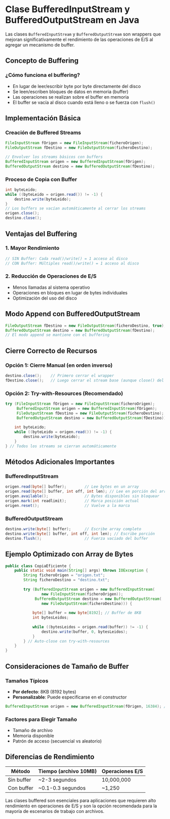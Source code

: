 # Clase BufferedInputStream y BufferedOutputStream en Java

Las clases `BufferedInputStream` y `BufferedOutputStream` son wrappers que mejoran significativamente el rendimiento de las operaciones de E/S al agregar un mecanismo de buffer.

## Concepto de Buffering

### **¿Cómo funciona el buffering?**
- En lugar de leer/escribir byte por byte directamente del disco
- Se leen/escriben bloques de datos en memoria (buffer)
- Las operaciones se realizan sobre el buffer en memoria
- El buffer se vacía al disco cuando está lleno o se fuerza con `flush()`

## Implementación Básica

### **Creación de Buffered Streams**
```java
FileInputStream fOrigen = new FileInputStream(ficheroOrigen);
FileOutputStream fDestino = new FileOutputStream(ficheroDestino);

// Envolver los streams básicos con buffers
BufferedInputStream origen = new BufferedInputStream(fOrigen);
BufferedOutputStream destino = new BufferedOutputStream(fDestino);
```

### **Proceso de Copia con Buffer**
```java
int byteLeido;
while ((byteLeido = origen.read()) != -1) {
    destino.write(byteLeido);
}
// Los buffers se vacían automáticamente al cerrar los streams
origen.close();
destino.close();
```

## Ventajas del Buffering

### **1. Mayor Rendimiento**
```java
// SIN Buffer: Cada read()/write() = 1 acceso al disco
// CON Buffer: Múltiples read()/write() = 1 acceso al disco
```

### **2. Reducción de Operaciones de E/S**
- Menos llamadas al sistema operativo
- Operaciones en bloques en lugar de bytes individuales
- Optimización del uso del disco

## Modo Append con BufferedOutputStream

```java
FileOutputStream fDestino = new FileOutputStream(ficheroDestino, true);
BufferedOutputStream destino = new BufferedOutputStream(fDestino);
// El modo append se mantiene con el buffering
```

## Cierre Correcto de Recursos

### **Opción 1: Cierre Manual (en orden inverso)**
```java
destino.close();    // Primero cerrar el wrapper
fDestino.close();   // Luego cerrar el stream base (aunque close() del buffer ya lo hace)
```

### **Opción 2: Try-with-Resources (Recomendado)**
```java
try (FileInputStream fOrigen = new FileInputStream(ficheroOrigen);
     BufferedInputStream origen = new BufferedInputStream(fOrigen);
     FileOutputStream fDestino = new FileOutputStream(ficheroDestino);
     BufferedOutputStream destino = new BufferedOutputStream(fDestino)) {
    
    int byteLeido;
    while ((byteLeido = origen.read()) != -1) {
        destino.write(byteLeido);
    }
} // Todos los streams se cierran automáticamente
```

## Métodos Adicionales Importantes

### **BufferedInputStream**
```java
origen.read(byte[] buffer);        // Lee bytes en un array
origen.read(byte[] buffer, int off, int len); // Lee en porción del array
origen.available();                // Bytes disponibles sin bloquear
origen.mark(int readlimit);        // Marca posición actual
origen.reset();                    // Vuelve a la marca
```

### **BufferedOutputStream**
```java
destino.write(byte[] buffer);      // Escribe array completo
destino.write(byte[] buffer, int off, int len); // Escribe porción
destino.flush();                   // Fuerza vaciado del buffer
```

## Ejemplo Optimizado con Array de Bytes

```java
public class CopiaEficiente {
    public static void main(String[] args) throws IOException {
        String ficheroOrigen = "origen.txt";
        String ficheroDestino = "destino.txt";
        
        try (BufferedInputStream origen = new BufferedInputStream(
                new FileInputStream(ficheroOrigen));
             BufferedOutputStream destino = new BufferedOutputStream(
                new FileOutputStream(ficheroDestino))) {
            
            byte[] buffer = new byte[8192]; // Buffer de 8KB
            int bytesLeidos;
            
            while ((bytesLeidos = origen.read(buffer)) != -1) {
                destino.write(buffer, 0, bytesLeidos);
            }
        } // Auto-close con try-with-resources
    }
}
```

## Consideraciones de Tamaño de Buffer

### **Tamaños Típicos**
- **Por defecto**: 8KB (8192 bytes)
- **Personalizable**: Puede especificarse en el constructor
```java
BufferedInputStream origen = new BufferedInputStream(fOrigen, 16384); // 16KB
```

### **Factores para Elegir Tamaño**
- Tamaño de archivo
- Memoria disponible
- Patrón de acceso (secuencial vs aleatorio)

## Diferencias de Rendimiento

| Método | Tiempo (archivo 10MB) | Operaciones E/S |
|--------|----------------------|-----------------|
| Sin buffer | ~2-3 segundos | 10,000,000 |
| Con buffer | ~0.1-0.3 segundos | ~1,250 |

Las clases buffered son esenciales para aplicaciones que requieren alto rendimiento en operaciones de E/S y son la opción recomendada para la mayoría de escenarios de trabajo con archivos.